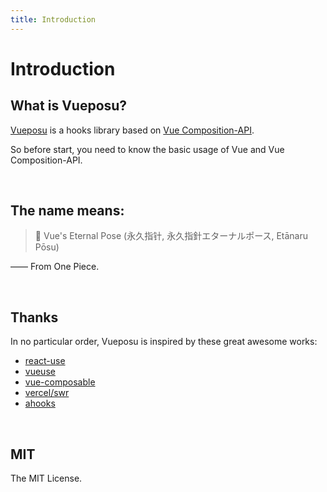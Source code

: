 ```yaml
---
title: Introduction
---
```


# Introduction

## What is Vueposu?

[Vueposu](https://github.com/Awesome-Creators/vueposu) is a hooks library based on [Vue Composition-API](https://composition-api.vuejs.org/). 

So before start, you need to know the basic usage of Vue and Vue Composition-API.

<br />

## The name means:

> 🧭 Vue's Eternal Pose (永久指针, 永久指針エターナルポース, Etānaru Pōsu)

—— From One Piece.

<br />

## Thanks

In no particular order, Vueposu is inspired by these great awesome works:

- [react-use](https://github.com/streamich/react-use)
- [vueuse](https://github.com/antfu/vueuse)
- [vue-composable](https://github.com/pikax/vue-composable)
- [vercel/swr](https://github.com/vercel/swr)
- [ahooks](https://github.com/alibaba/hooks)

<br />

## MIT

The MIT License.